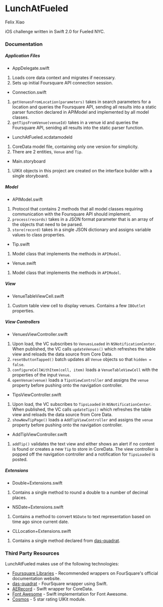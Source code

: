 # LunchAtFueled

Felix Xiao

iOS challenge written in Swift 2.0 for Fueled NYC.


### Documentation

##### Application Files
* AppDelegate.swift
1. Loads core data context and migrates if necessary.
2. Sets up initial Foursquare API connection session.

* Connection.swift
1. ``getVenuesFromLocation(parameters)`` takes in search parameters for a location and queries the Foursquare API, sending all results into a static parser function declared in APIModel and implemented by all model classes.
2. ``getTipsFromVenue(venueId)`` takes in a venue id and queries the Foursquare API, senidng all results into the static parser function.

* LunchAtFueled.xcdatamodeld
1. CoreData model file, containing only one version for simplicity.
2. There are 2 entities, ``Venue`` and ``Tip``.

* Main.storyboard
1. UIKit objects in this project are created on the interface builder with a single storyboard.

##### Model
* APIModel.swift
1. Protocol that contains 2 methods that all model classes requiring communication with the Foursquare API should implement.
2. ``process(records)`` takes in a JSON format parameter that is an array of the objects that need to be parsed.
3. ``store(record)`` takes in a single JSON dictionary and assigns variable values to class properties.

* Tip.swift
1. Model class that implements the methods in ``APIModel``.

* Venue.swift
1. Model class that implements the methods in ``APIModel``.

##### View
* VenueTableViewCell.swift
1. Custom table view cell to display venues. Contains a few ``IBOutlet`` properties.

##### View Controllers
* VenuesViewController.swift
1. Upon load, the VC subscribes to ``VenuesLoaded`` in ``NSNotificationCenter``. When published, the VC calls ``updateVenues()`` which refreshes the table view and reloads the data source from Core Data.
2. ``resetButtonTapped()`` batch updates all ``Venue`` objects so that ``hidden = false``.
3. ``configureCellWithItem(cell, item)`` loads a ``VenueTableViewCell`` with the properties of the input ``Venue``.
4. ``openVenue(venue)`` loads a ``TipsViewController`` and assigns the ``venue`` property before pushing onto the navigation controller.

* TipsViewController.swift
1. Upon load, the VC subscribes to ``TipsLoaded`` in ``NSNotificationCenter``. When published, the VC calls ``updateTips()`` which refreshes the table view and reloads the data source from Core Data.
2. ``showNewTipPage()`` loads a ``AddTipViewController`` and assigns the ``venue`` property before pushing onto the navigation controller.

* AddTipViewController.swift
1. ``addTip()`` validates the text view and either shows an alert if no content is found or creates a new ``Tip`` to store in CoreData. The view controller is popped off the navigation controller and a notification for ``TipsLoaded`` is posted.

##### Extensions
* Double+Extensions.swift
1. Contains a single method to round a double to a number of decimal places.

* NSDate+Extensions.swift
1. Contains a method to convert ``NSDate`` to text representation based on time ago since current date.

* CLLocation+Extensions.swift
1. Contains a single method declared from [das-quadrat].

### Third Party Resources

LunchAtFueled makes use of the following technologies:
* [Foursquare Libraries] - Recommended wrappers on FourSquare's official documentation website.
* [das-quadrat] - FourSquare wrapper using Swift. 
* [AERecord] - Swift wrapper for CoreData.
* [Font Awesome] - Swift implementation for Font Awesome.
* [Cosmos] - 5 star rating UIKit module.

[das-quadrat]: <https://github.com/Constantine-Fry/das-quadrat>
[Foursquare Libraries]: <https://developer.foursquare.com/resources/libraries>
[AERecord]:
<https://github.com/tadija/AERecord>
[Font Awesome]:
<https://github.com/thii/FontAwesome.swift>
[Cosmos]:
<https://github.com/exchangegroup/Cosmos>